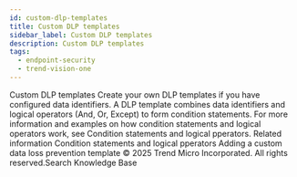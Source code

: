 ```yaml
---
id: custom-dlp-templates
title: Custom DLP templates
sidebar_label: Custom DLP templates
description: Custom DLP templates
tags:
  - endpoint-security
  - trend-vision-one
---
```


 Custom DLP templates Create your own DLP templates if you have configured data identifiers. A DLP template combines data identifiers and logical operators (And, Or, Except) to form condition statements. For more information and examples on how condition statements and logical operators work, see Condition statements and logical pperators. Related information Condition statements and logical pperators Adding a custom data loss prevention template © 2025 Trend Micro Incorporated. All rights reserved.Search Knowledge Base